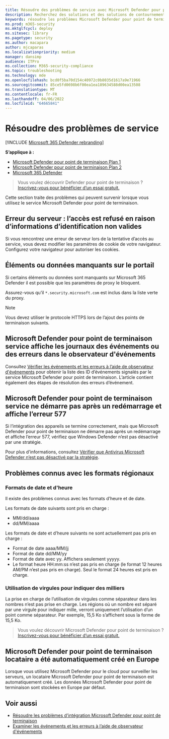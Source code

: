 ```yaml
---
title: Résoudre des problèmes de service avec Microsoft Defender pour point de terminaison
description: Recherchez des solutions et des solutions de contournement aux problèmes connus tels que les erreurs de serveur lors de la tentative d’accès au service.
keywords: résoudre les problèmes Microsoft Defender pour point de terminaison, erreur de serveur, accès refusé, informations d’identification non valides, aucune donnée, portail de tableau de bord, autoriser, observateur d’événements
ms.prod: m365-security
ms.mktglfcycl: deploy
ms.sitesec: library
ms.pagetype: security
ms.author: macapara
author: mjcaparas
ms.localizationpriority: medium
manager: dansimp
audience: ITPro
ms.collection: M365-security-compliance
ms.topic: troubleshooting
ms.technology: mde
ms.openlocfilehash: bcd0f5ba70d154c40972c0b8035d1617a9e71966
ms.sourcegitcommit: 85ce5fd0698b6f00ea1ea189634588d00ea13508
ms.translationtype: MT
ms.contentlocale: fr-FR
ms.lasthandoff: 04/06/2022
ms.locfileid: "64665841"
---
```

# <a name="troubleshoot-service-issues"></a>Résoudre des problèmes de service

[!INCLUDE [Microsoft 365 Defender rebranding](../../includes/microsoft-defender.md)]

**S’applique à :**
- [Microsoft Defender pour point de terminaison Plan 1](https://go.microsoft.com/fwlink/p/?linkid=2154037)
- [Microsoft Defender pour point de terminaison Plan 2](https://go.microsoft.com/fwlink/p/?linkid=2154037)
- [Microsoft 365 Defender](https://go.microsoft.com/fwlink/?linkid=2118804)

> Vous voulez découvrir Defender pour point de terminaison ? [Inscrivez-vous pour bénéficier d’un essai gratuit.](https://signup.microsoft.com/create-account/signup?products=7f379fee-c4f9-4278-b0a1-e4c8c2fcdf7e&ru=https://aka.ms/MDEp2OpenTrial?ocid=docs-wdatp-pullalerts-abovefoldlink)

Cette section traite des problèmes qui peuvent survenir lorsque vous utilisez le service Microsoft Defender pour point de terminaison.

## <a name="server-error---access-is-denied-due-to-invalid-credentials"></a>Erreur du serveur : l’accès est refusé en raison d’informations d’identification non valides

Si vous rencontrez une erreur de serveur lors de la tentative d’accès au service, vous devez modifier les paramètres de cookie de votre navigateur.
Configurez votre navigateur pour autoriser les cookies.

## <a name="elements-or-data-missing-on-the-portal"></a>Éléments ou données manquants sur le portail

Si certains éléments ou données sont manquants sur Microsoft 365 Defender il est possible que les paramètres de proxy le bloquent.

Assurez-vous qu’il `*.security.microsoft.com` est inclus dans la liste verte du proxy.

> [!NOTE]
> Vous devez utiliser le protocole HTTPS lors de l’ajout des points de terminaison suivants.

## <a name="microsoft-defender-for-endpoint-service-shows-event-or-error-logs-in-the-event-viewer"></a>Microsoft Defender pour point de terminaison service affiche les journaux des événements ou des erreurs dans le observateur d'événements

Consultez [Vérifier les événements et les erreurs à l’aide de observateur d'événements](event-error-codes.md) pour obtenir la liste des ID d’événements signalés par le service Microsoft Defender pour point de terminaison. L’article contient également des étapes de résolution des erreurs d’événement.

## <a name="microsoft-defender-for-endpoint-service-fails-to-start-after-a-reboot-and-shows-error-577"></a>Microsoft Defender pour point de terminaison service ne démarre pas après un redémarrage et affiche l’erreur 577

Si l’intégration des appareils se termine correctement, mais que Microsoft Defender pour point de terminaison ne démarre pas après un redémarrage et affiche l’erreur 577, vérifiez que Windows Defender n’est pas désactivé par une stratégie.

Pour plus d’informations, consultez [Vérifier que Antivirus Microsoft Defender n’est pas désactivé par la stratégie](troubleshoot-onboarding.md#ensure-that-microsoft-defender-antivirus-is-not-disabled-by-a-policy).

## <a name="known-issues-with-regional-formats"></a>Problèmes connus avec les formats régionaux

### <a name="date-and-time-formats"></a>Formats de date et d'heure

Il existe des problèmes connus avec les formats d’heure et de date.

Les formats de date suivants sont pris en charge :

- MM/dd/aaaa
- dd/MM/aaaa

Les formats de date et d’heure suivants ne sont actuellement pas pris en charge :

- Format de date aaaa/MM/jj
- Format de date dd/MM/yy
- Format de date avec yy. Affichera seulement yyyyy.
- Le format heure HH:mm:ss n’est pas pris en charge (le format 12 heures AM/PM n’est pas pris en charge). Seul le format 24 heures est pris en charge.

### <a name="use-of-comma-to-indicate-thousand"></a>Utilisation de virgules pour indiquer des milliers

La prise en charge de l’utilisation de virgules comme séparateur dans les nombres n’est pas prise en charge. Les régions où un nombre est séparé par une virgule pour indiquer mille, verront uniquement l’utilisation d’un point comme séparateur. Par exemple, 15,5 Ko s’affichent sous la forme de 15,5 Ko.

> Vous voulez découvrir Microsoft Defender pour point de terminaison ? [Inscrivez-vous pour bénéficier d’un essai gratuit.](https://signup.microsoft.com/create-account/signup?products=7f379fee-c4f9-4278-b0a1-e4c8c2fcdf7e&ru=https://aka.ms/MDEp2OpenTrial?ocid=docs-wdatp-troubleshoot-belowfoldlink)

## <a name="microsoft-defender-for-endpoint-tenant-was-automatically-created-in-europe"></a>Microsoft Defender pour point de terminaison locataire a été automatiquement créé en Europe

Lorsque vous utilisez Microsoft Defender pour le cloud pour surveiller les serveurs, un locataire Microsoft Defender pour point de terminaison est automatiquement créé. Les données Microsoft Defender pour point de terminaison sont stockées en Europe par défaut.

## <a name="related-topics"></a>Voir aussi

- [Résoudre les problèmes d’intégration Microsoft Defender pour point de terminaison](troubleshoot-onboarding.md)
- [Examiner les événements et les erreurs à l’aide de observateur d'événements](event-error-codes.md)
